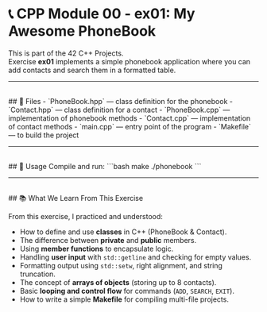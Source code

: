 # 📞 CPP Module 00 - ex01: My Awesome PhoneBook

This is part of the 42 C++ Projects.  
Exercise **ex01** implements a simple phonebook application where you can add contacts and search them in a formatted table.

---
<br> 
## 📂 Files
- `PhoneBook.hpp` — class definition for the phonebook
- `Contact.hpp` — class definition for a contact
- `PhoneBook.cpp` — implementation of phonebook methods
- `Contact.cpp` — implementation of contact methods
- `main.cpp` — entry point of the program
- `Makefile` — to build the project

---
<br> 
## 🚀 Usage
Compile and run:
```bash
make
./phonebook
```

---
<br> 
## 📚 What We Learn From This Exercise

From this exercise, I practiced and understood:

- How to define and use **classes** in C++ (PhoneBook & Contact).
- The difference between **private** and **public** members.
- Using **member functions** to encapsulate logic.
- Handling **user input** with `std::getline` and checking for empty values.
- Formatting output using `std::setw`, right alignment, and string truncation.
- The concept of **arrays of objects** (storing up to 8 contacts).
- Basic **looping and control flow** for commands (`ADD`, `SEARCH`, `EXIT`).
- How to write a simple **Makefile** for compiling multi-file projects.


